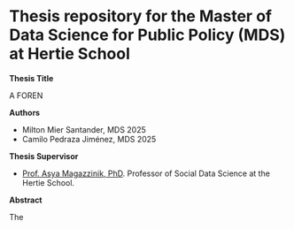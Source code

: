 # Thesis repository for the Master of Data Science for Public Policy (MDS) at Hertie School

**Thesis Title**

A FOREN

**Authors**
- Milton Mier Santander, MDS 2025
- Camilo Pedraza Jiménez, MDS 2025

**Thesis Supervisor**
- [Prof. Asya Magazzinik, PhD](https://www.asyamagazinnik.com/). Professor of Social Data Science at the Hertie School.

**Abstract**

The 
